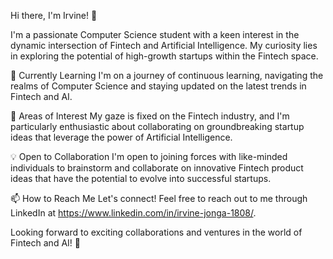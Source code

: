 Hi there, I'm Irvine! 👋

I'm a passionate Computer Science student with a keen interest in the dynamic intersection of Fintech and Artificial Intelligence. My curiosity lies in exploring the potential of high-growth startups within the Fintech space.

🌱 Currently Learning
I'm on a journey of continuous learning, navigating the realms of Computer Science and staying updated on the latest trends in Fintech and AI.

👀 Areas of Interest
My gaze is fixed on the Fintech industry, and I'm particularly enthusiastic about collaborating on groundbreaking startup ideas that leverage the power of Artificial Intelligence.

💡 Open to Collaboration
I'm open to joining forces with like-minded individuals to brainstorm and collaborate on innovative Fintech product ideas that have the potential to evolve into successful startups.

📫 How to Reach Me
Let's connect! Feel free to reach out to me through LinkedIn at https://www.linkedin.com/in/irvine-jonga-1808/.

Looking forward to exciting collaborations and ventures in the world of Fintech and AI! 🚀



<!---
irvinej-18/irvinej-18 is a ✨ special ✨ repository because its `README.md` (this file) appears on your GitHub profile.
You can click the Preview link to take a look at your changes.
--->
